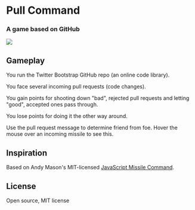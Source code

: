# Pull Command

### A game based on GitHub

<img src="http://i.imgur.com/SRI9m.png"/>

## Gameplay

<p>You run the Twitter Bootstrap GitHub repo (an online code library).</p>
<p>You face several incoming pull requests (code changes).</p>
<p>You gain points for shooting down "bad", rejected pull requests and letting "good", accepted ones pass through.</p>
<p>You lose points for doing it the other way around.</p>
<p>Use the pull request message to determine friend from foe. Hover the mouse over an incoming missile to see this.</p>

## Inspiration

<p>Based on Andy Mason's MIT-licensed <a href="https://github.com/andymason/Missile-Command-JavaScript-Clone" target="_blank">JavaScript Missile Command</a>.</p>

## License

Open source, MIT license